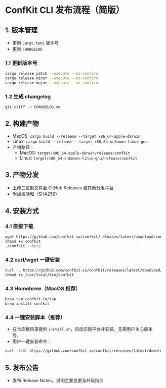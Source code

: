 # ConfKit CLI 发布流程（简版）

## 1. 版本管理
- 更新 `Cargo.toml` 版本号
- 更新 `CHANGELOG`

### 1.1 更新版本号
```sh
cargo release patch --execute --no-confirm
cargo release minor --execute --no-confirm
cargo release major --execute --no-confirm
```

### 1.2 生成 changelog
```sh
git cliff -o CHANGELOG.md
```

## 2. 构建产物
- MacOS: `cargo build --release --target x86_64-apple-darwin`
- Linux: `cargo build --release --target x86_64-unknown-linux-gnu`
- 产物路径：
  - MacOS: `target/x86_64-apple-darwin/release/confkit`
  - Linux: `target/x86_64-unknown-linux-gnu/release/confkit`

## 3. 产物分发
- 上传二进制文件至 GitHub Releases 或其他分发平台
- 附加校验和（SHA256）

## 4. 安装方式

### 4.1 直接下载
```bash
wget https://github.com/confkit-io/confkit/releases/latest/download/confkit-linux -O confkit
chmod +x confkit
./confkit --help
```

### 4.2 curl/wget 一键安装
```bash
curl -L https://github.com/confkit-io/confkit/releases/latest/download/confkit-linux -o /usr/local/bin/confkit
chmod +x /usr/local/bin/confkit
```

### 4.3 Homebrew（MacOS 推荐）
```bash
brew tap confkit-io/tap
brew install confkit
```

### 4.4 一键安装脚本（推荐）
- 在仓库根目录提供 `install.sh`，自动识别平台并安装，无需用户关心版本号。
- 用户一键安装命令：
```bash
curl -fsSL https://github.com/confkit-io/confkit/releases/latest/download/install.sh | sh
```

## 5. 发布公告
- 发布 Release Notes，说明主要变更与升级指引
